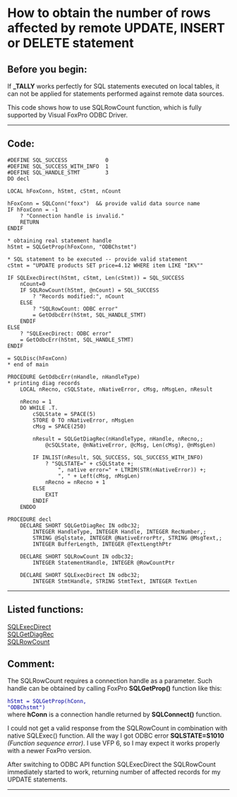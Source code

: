 <link rel="stylesheet" type="text/css" href="../css/win32api.css">  
<link rel="stylesheet" href="https://cdnjs.cloudflare.com/ajax/libs/font-awesome/4.7.0/css/font-awesome.min.css">

# How to obtain the number of rows affected by remote UPDATE, INSERT or DELETE statement

## Before you begin:
If **_TALLY** works perfectly for SQL statements executed on local tables, it can not be applied for statements performed against remote data sources.  

This code shows how to use SQLRowCount function, which is fully supported by Visual FoxPro ODBC Driver.  
  
***  


## Code:
```foxpro  
#DEFINE SQL_SUCCESS            0
#DEFINE SQL_SUCCESS_WITH_INFO  1
#DEFINE SQL_HANDLE_STMT        3
DO decl

LOCAL hFoxConn, hStmt, cStmt, nCount

hFoxConn = SQLConn("foxx")  && provide valid data source name
IF hFoxConn = -1
	? "Connection handle is invalid."
	RETURN
ENDIF

* obtaining real statement handle
hStmt = SQLGetProp(hFoxConn, "ODBChstmt")

* SQL statement to be executed -- provide valid statement
cStmt = "UPDATE products SET price=4.12 WHERE item LIKE "IK%""

IF SQLExecDirect(hStmt, cStmt, Len(cStmt)) = SQL_SUCCESS
	nCount=0
	IF SQLRowCount(hStmt, @nCount) = SQL_SUCCESS
		? "Records modified:", nCount
	ELSE
		? "SQLRowCount: ODBC error"
		= GetOdbcErr(hStmt, SQL_HANDLE_STMT)
	ENDIF
ELSE
	? "SQLExecDirect: ODBC error"
	= GetOdbcErr(hStmt, SQL_HANDLE_STMT)
ENDIF

= SQLDisc(hFoxConn)
* end of main

PROCEDURE GetOdbcErr(nHandle, nHandleType)
* printing diag records
	LOCAL nRecno, cSQLState, nNativeError, cMsg, nMsgLen, nResult

	nRecno = 1
	DO WHILE .T.
		cSQLState = SPACE(5)
		STORE 0 TO nNativeError, nMsgLen
		cMsg = SPACE(250)

		nResult = SQLGetDiagRec(nHandleType, nHandle, nRecno,;
			@cSQLState, @nNativeError, @cMsg, Len(cMsg), @nMsgLen)

		IF INLIST(nResult, SQL_SUCCESS, SQL_SUCCESS_WITH_INFO)
			? "SQLSTATE=" + cSQLState +;
				", native error=" + LTRIM(STR(nNativeError)) +;
				", " + Left(cMsg, nMsgLen)
			nRecno = nRecno + 1
		ELSE
			EXIT
		ENDIF
	ENDDO

PROCEDURE decl
	DECLARE SHORT SQLGetDiagRec IN odbc32;
		INTEGER HandleType, INTEGER Handle, INTEGER RecNumber,;
		STRING @Sqlstate, INTEGER @NativeErrorPtr, STRING @MsgText,;
		INTEGER BufferLength, INTEGER @TextLengthPtr

	DECLARE SHORT SQLRowCount IN odbc32;
		INTEGER StatementHandle, INTEGER @RowCountPtr

	DECLARE SHORT SQLExecDirect IN odbc32;
		INTEGER StmtHandle, STRING StmtText, INTEGER TextLen  
```  
***  


## Listed functions:
[SQLExecDirect](../libraries/odbc32/SQLExecDirect.md)  
[SQLGetDiagRec](../libraries/odbc32/SQLGetDiagRec.md)  
[SQLRowCount](../libraries/odbc32/SQLRowCount.md)  

## Comment:
The SQLRowCount requires a connection handle as a parameter. Such handle can be obtained by calling FoxPro **SQLGetProp()** function like this:<code>  
	<font color=#0000a0>hStmt = SQLGetProp(hConn, "ODBChstmt")</font></code>  
where **hConn** is a connection handle returned by **SQLConnect()** function.  
  
I could not get a valid response from the SQLRowCount in combination with native SQLExec() function. All the way I got ODBC error **SQLSTATE=S1010** *(Function sequence error)*. I use VFP 6, so I may expect it works properly with a newer FoxPro version.  
  
After switching to ODBC API function SQLExecDirect the SQLRowCount immediately started to work, returning number of affected records for my UPDATE statements.  
  
***  

